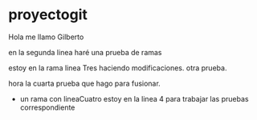 # proyectogit

 Hola me llamo Gilberto

 en la segunda linea haré una prueba de ramas

 estoy en la rama linea Tres
 haciendo modificaciones.
 otra prueba.

 hora la cuarta prueba que hago para fusionar.
 - un rama con lineaCuatro
 estoy en la linea 4 para trabajar las pruebas correspondiente